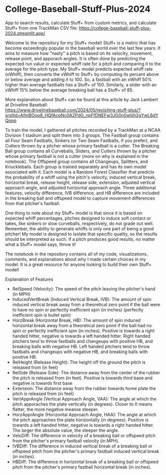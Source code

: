 # College-Baseball-Stuff-Plus-2024

App to search results, calculate Stuff+ from custom metrics, and calculate Stuff+ from one TrackMan CSV file: https://college-baseball-stuff-plus-2024.streamlit.app/

Welcome to the repository for my Stuff+ model! Stuff+ is a metric that has become exceedingly popular in the baseball world over the last few years. It aims to measure how "nasty" a pitch is based on its velocity, movement, release point, and apporach angles. It is often done by predicting the expected run value or expected whiff rate for a pitch and comparing it to the average for the pitch type. My Stuff+ model predicts expected whiff rate (xWhiff), then converts the xWhiff to Stuff+ by computing its percent above or below average and adding it to 100. So, a fastball with an xWhiff 50% higher than average fastballs has a Stuff+ of 150. Similarly, a slider with an xWhiff 15% below the average breaking ball has a Stuff+ of 85.

More explanation about Stuff+ can be found at this article by Jack Lambert at Driveline Baseball: https://www.drivelinebaseball.com/2024/05/revisiting-stuff-plus/?srsltid=AfmBOop8_HQfAcpNc0AZPdG_npFfDNEFw3JG0n0wIjjh2gYwL6dYQopp

To train the model, I gathered all pitches recorded by a TrackMan at a NCAA Division 1 stadium and split them into 3 groups. The Fastball group contains all Four Seam Fastballs, Sinkers (or Two Seam Fastballs, if you prefer), and Cutters thrown by a pitcher whose primary fastball is a cutter. The Breaking Ball group contains all Curveballs, Sliders, and Cutters thrown by a pitcher whose primary fastball is not a cutter (more on why is explained in the notebook). The Offspeed group contains all Changeups, Splitters, and Knuckleballs. Each group is trained separately and has its own model associated with it. Each model is a Random Forest Classifier that predicts the probability of a whiff using the pitch's velocity, induced vertical break, horizontal break, release height, release side, extension, adjusted vertical approach angle, and adjusted horizontal approach angle. Three additional features, velocity difference, IVB difference, and HB difference are included in the breaking ball and offspeed model to capture movement differences from that pitcher's fastball. 

One thing to note about my Stuff+ model is that since it is based on expected whiff percentages, pitches designed to induce soft contact or takes, like sinkers or slow curveballs, respectively, do not grade out well. Remember, the ability to generate whiffs is only one part of being a good pitcher! My model is designed to isolate that specific quality, so the results should be interpreted as such. If a pitch produces good results, no matter what a Stuff+ model says, throw it!

The notebook in the repository contains all of my code, visualizations, comments, and explanations about why I made certain choices in my model. It is a great resource for anyone looking to build their own Stuff+ model!

Explanation of Features
- RelSpeed (Velocity): The speed of the pitch leaving the pitcher's hand (in MPH)
- InducedVertBreak (Induced Vertical Break, IVB): The amount of spin induced vertical break away from a theoretical zero point if the ball were to have no spin or perfectly inefficient spin (in inches) (perfectly inefficient spin is bullet spin)
- HorzBreak (Horizontal Break, HB): The amount of spin induced horizontal break away from a theoretical zero point if the ball had no spin or perfectly inefficient spin (in inches). Positive is towards a right handed hitter, negative is towards a left handed hitter. Right handed pitchers tend to throw fastballs and changeups with positive HB, and breaking balls with negative HB. Left handed pitchers tend to throw fastballs and changeups with negative HB, and breaking balls with positive HB.
- RelHeight (Release Height): The height off the ground the pitch is released from (in feet)
- RelSide (Release Side): The distance away from the center of the rubber the pitch is released from (in feet). Positive is towards third base and negative is towards first base
- Extension: The distance away from the rubber towards home plate the pitch is released from (in feet)
- VertApprAngle (Vertical Approach Angle, VAA): The angle at which the pitch apporaches the plate vertically (in degrees). Closer to 0 means flatter, the more negative meanse steeper.
- HorzApprAngle (Horizontal Approach Angle, HAA): The angle at which the pitch approaches the plate horizontally (in degrees). Positive is towards a left handed hitter, negative is towards a right handed hitter. The larger the absolute value, the steeper the angle.
- VeloDiff: The difference in velocity of a breaking ball or offspeed pitch from the pitcher's primary fastball velocity (in MPH).
- IVBDiff: The difference in induced vertical break of a breaking ball or offspeed pitch from the pitcher's primary fastball induced vertical break (in inches).
- HBDiff: The difference in horizontal break of a breaking ball or offspeed pitch from the pitcher's primary fastball horizontal break (in inches).
